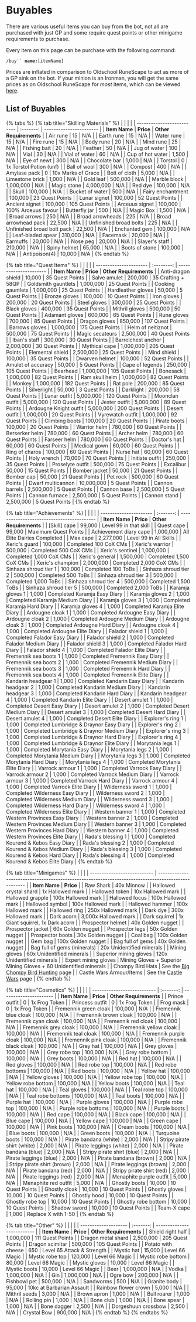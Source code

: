 # Buyables

There are various useful items you can buy from the bot, not all are purchased with just GP and some require quest points or other minigame requirements to purchase.

Every item on this page can be purchase with the following command:&#x20;

`/buy`` `**`name:`**`[itemName]`

Prices are inflated in comparison to Oldschool RuneScape to act as more of a GP sink on the bot. If your minion is an Ironman, you will get the same prices as on Oldschool RuneScape for _most_ items, which can be viewed [here](../getting-started/ironman-mode.md#ironman-prices).

## List of Buyables

{% tabs %}
{% tab title="Skilling Materials" %}
|                            |           |                         |
| -------------------------- | :-------: | ----------------------- |
| **Item Name**              | **Price** | **Other Requirements**  |
| Air rune                   |     15    | N/A                     |
| Earth rune                 |     15    | N/A                     |
| Water rune                 |     15    | N/A                     |
| Fire rune                  |     15    | N/A                     |
| Body rune                  |     20    | N/A                     |
| Mind rune                  |     25    | N/A                     |
| Fishing bait               |     20    | N/A                     |
| Feather                    |     50    | N/A                     |
| Jug of water               |    100    | N/A                     |
| Vial                       |     30    | N/A                     |
| Vial of water              |     60    | N/A                     |
| Cup of hot water           |   1,500   | N/A                     |
| Eye of newt                |    300    | N/A                     |
| Chocolate bar              |   1,000   | N/A                     |
| Torstol                    |     0     | 1x Torstol Potion (unf) |
| Ball of wool               |    300    | N/A                     |
| Compost                    |    400    | N/A                     |
| Amylase pack               |     0     | 10x Marks of Grace      |
| Bolt of cloth              |   5,000   | N/A                     |
| Limestone brick            |   1,000   | N/A                     |
| Gold leaf                  |  500,000  | N/A                     |
| Marble block               | 1,000,000 | N/A                     |
| Magic stone                | 4,000,000 | N/A                     |
| Red dye                    |  100,000  | N/A                     |
| Skull                      |  100,000  | N/A                     |
| Bucket of water            |    500    | N/A                     |
| Fairy enchantment          |  100,000  | 23 Quest Points         |
| Lunar signet               |  100,000  | 52 Quest Points         |
| Ancient signet             |  100,000  | 105 Quest Points        |
| Arceuus signet             |  100,000  | 100% Arceuus favour     |
| Butterfly jar              |    500    | N/A                     |
| Magic Box                  |   1,500   | N/A                     |
| Broad arrows               |    250    | N/A                     |
| Broad arrowheads           |    225    | N/A                     |
| Broad arrowhead pack       |   22,500  | N/A                     |
| Unfinished broad bolts     |    225    | N/A                     |
| Unfinished broad bolt pack |   22,500  | N/A                     |
| Enchanted gem              |  100,000  | N/A                     |
| Leaf-bladed spear          |  310,000  | N/A                     |
| Facemask                   |   20,000  | N/A                     |
| Earmuffs                   |   20,000  | N/A                     |
| Nose peg                   |   20,000  | N/A                     |
| Slayer's staff             |  210,000  | N/A                     |
| Spiny helmet               |   65,000  | N/A                     |
| Boots of stone             |  100,000  | N/A                     |
| Antipoison(4)              |   10,000  | N/A                     |
{% endtab %}

{% tab title="Quest Items" %}
|                        |            |                        |
| ---------------------- | :--------: | ---------------------- |
| **Item Name**          |  **Price** | **Other Requirements** |
| Anti-dragon shield     |   10,000   | 35 Quest Points        |
| Salve amulet           |   200,000  | 35 Crafting + 58QP     |
| Goldsmith gauntlets    |  1,000,000 | 25 Quest Points        |
| Cooking gauntlets      |  1,000,000 | 25 Quest Points        |
| Hardleather gloves     |   50,000   | 5 Quest Points         |
| Bronze gloves          |   100,000  | 10 Quest Points        |
| Iron gloves            |   200,000  | 20 Quest Points        |
| Steel gloves           |   300,000  | 25 Quest Points        |
| Black gloves           |   400,000  | 35 Quest Points        |
| Mithril gloves         |   500,000  | 50 Quest Points        |
| Adamant gloves         |   600,000  | 65 Quest Points        |
| Rune gloves            |   700,000  | 85 Quest Points        |
| Dragon gloves          |   850,000  | 107 Quest Points       |
| Barrows gloves         |  1,000,000 | 175 Quest Points       |
| Helm of neitiznot      |   500,000  | 75 Quest Points        |
| Magic secateurs        |  2,500,000 | 40 Quest Points        |
| Iban's staff           |   300,000  | 30 Quest Points        |
| Barrelchest anchor     |  2,000,000 | 30 Quest Points        |
| Mythical cape          |  1,000,000 | 205 Quest Points       |
| Elemental shield       |  2,500,000 | 25 Quest Points        |
| Mind shield            |   100,000  | 35 Quest Points        |
| Dwarven helmet         |   100,000  | 52 Quest Points        |
| Amulet of accuracy     |   50,000   | 5 Quest Points         |
| Cape of legends        |   250,000  | 105 Quest Points       |
| Bearhead               |  1,000,000 | 105 Quest Points       |
| Bonesack               |  1,000,000 | 82 Quest Points        |
| Ram skull helm         |  1,000,000 | 82 Quest Points        |
| Monkey                 |  1,000,000 | 182 Quest Points       |
| Rat pole               |   200,000  | 85 Quest Points        |
| Silverlight            |   50,000   | 3 Quest Points         |
| Darklight              |   200,000  | 58 Quest Points        |
| Lunar outfit           |  5,000,000 | 120 Quest Points       |
| Moonclan outfit        |  5,000,000 | 120 Quest Points       |
| Jester outfit          |  5,000,000 | 89 Quest Points        |
| Ardougne Knight outfit |  5,000,000 | 200 Quest Points       |
| Desert outfit          |  1,000,000 | 20 Quest Points        |
| Vyrewatch outfit       |  1,000,000 | 92 Quest Points        |
| Climbing boots         |   100,000  | 20 Quest Points        |
| Pirate boots           |   100,000  | 20 Quest Points        |
| Warrior helm           |   780,000  | 60 Quest Points        |
| Berserker helm         |   780,000  | 60 Quest Points        |
| Archer helm            |   780,000  | 60 Quest Points        |
| Farseer helm           |   780,000  | 60 Quest Points        |
| Doctor's hat           |   60,000   | 60 Quest Points        |
| Medical gown           |   60,000   | 60 Quest Points        |
| Ring of charos         |   100,000  | 60 Quest Points        |
| Nurse hat              |   60,000   | 60 Quest Points        |
| Holy wrench            |   70,000   | 70 Quest Points        |
| Initiate outfit        |   250,000  | 35 Quest Points        |
| Proselyte outfit       |   500,000  | 75 Quest Points        |
| Excalibur              |   50,000   | 15 Quest Points        |
| Bomber jacket          |   50,000   | 21 Quest Points        |
| Bomber cap             |   50,000   | 21 Quest Points        |
| Pet rock               |   500,000  | 60 Quest Points        |
| Dwarf multicannon      | 10,000,000 | 5 Quest Points         |
| Cannon barrels         |  2,500,000 | 5 Quest Points         |
| Cannon base            |  2,500,000 | 5 Quest Points         |
| Cannon furnace         |  2,500,000 | 5 Quest Points         |
| Cannon stand           |  2,500,000 | 5 Quest Points         |
{% endtab %}

{% tab title="Achievements" %}
|                        |           |                                            |
| ---------------------- | :-------: | ------------------------------------------ |
| **Item Name**          | **Price** | **Other Requirements**                     |
| \[Skill] cape          |   99,000  | Level 99 in that skill                     |
| Quest cape             |   99,000  | Maximum Quest Points                       |
| Achievement diary cape | 1,000,000 | All Elite Dairies Completed                |
| Max cape               | 2,277,000 | Level 99 in All Skills                     |
| Xeric's guard          |  100,000  | Completed 100 CoX CMs                      |
| Xeric's warrior        |  500,000  | Completed 500 CoX CMs                      |
| Xeric's sentinel       | 1,000,000 | Completed 1,000 CoX CMs                    |
| Xeric's general        | 1,500,000 | Completed 1,500 CoX CMs                    |
| Xeric's champion       | 2,000,000 | Completed 2,000 CoX CMs                    |
| Sinhaza shroud tier 1  |  100,000  | Completed 100 ToBs                         |
| Sinhaza shroud tier 2  |  500,000  | Completed 500 ToBs                         |
| Sinhaza shroud tier 3  |  500,000  | Completed 1,000 ToBs                       |
| Sinhaza shroud tier 4  |  500,000  | Completed 1,500 ToBs                       |
| Sinhaza shroud tier 5  |  500,000  | Completed 2,000 ToBs                       |
| Karamja gloves 1       |   1,000   | Completed Karamja Easy Diary               |
| Karamja gloves 2       |   1,000   | Completed Karamja Medium Diary             |
| Karamja gloves 3       |   1,000   | Completed Karamja Hard Diary               |
| Karamja gloves 4       |   1,000   | Completed Karamja Elite Diary              |
| Ardougne cloak 1       |   1,000   | Completed Ardougne Easy Diary              |
| Ardougne cloak 2       |   1,000   | Completed Ardougne Medium Diary            |
| Ardougne cloak 3       |   1,000   | Completed Ardougne Hard Diary              |
| Ardougne cloak 4       |   1,000   | Completed Ardougne Elite Diary             |
| Falador shield 1       |   1,000   | Completed Falador Easy Diary               |
| Falador shield 2       |   1,000   | Completed Falador Medium Diary             |
| Falador shield 3       |   1,000   | Completed Falador Hard Diary               |
| Falador shield 4       |   1,000   | Completed Falador Elite Diary              |
| Fremennik sea boots 1  |   1,000   | Completed Fremennik Easy Diary             |
| Fremennik sea boots 2  |   1,000   | Completed Fremennik Medium Diary           |
| Fremennik sea boots 3  |   1,000   | Completed Fremennik Hard Diary             |
| Fremennik sea boots 4  |   1,000   | Completed Fremennik Elite Diary            |
| Kandarin headgear 1    |   1,000   | Completed Kandarin Easy Diary              |
| Kandarin headgear 2    |   1,000   | Completed Kandarin Medium Diary            |
| Kandarin headgear 3    |   1,000   | Completed Kandarin Hard Diary              |
| Kandarin headgear 4    |   1,000   | Completed Kandarin Elite Diary             |
| Desert amulet 1        |   1,000   | Completed Desert Easy Diary                |
| Desert amulet 2        |   1,000   | Completed Desert Medium Diary              |
| Desert amulet 3        |   1,000   | Completed Desert Hard Diary                |
| Desert amulet 4        |   1,000   | Completed Desert Elite Diary               |
| Explorer's ring 1      |   1,000   | Completed Lumbridge & Draynor Easy Diary   |
| Explorer's ring 2      |   1,000   | Completed Lumbridge & Draynor Medium Diary |
| Explorer's ring 3      |   1,000   | Completed Lumbridge & Draynor Hard Diary   |
| Explorer's ring 4      |   1,000   | Completed Lumbridge & Draynor Elite Diary  |
| Morytania legs 1       |   1,000   | Completed Morytania Easy Diary             |
| Morytania legs 2       |   1,000   | Completed Morytania Medium Diary           |
| Morytania legs 3       |   1,000   | Completed Morytania Hard Diary             |
| Morytania legs 4       |   1,000   | Completed Morytania Elite Diary            |
| Varrock armour 1       |   1,000   | Completed Varrock Easy Diary               |
| Varrock armour 2       |   1,000   | Completed Varrock Medium Diary             |
| Varrock armour 3       |   1,000   | Completed Varrock Hard Diary               |
| Varrock armour 4       |   1,000   | Completed Varrock Elite Diary              |
| Wilderness sword 1     |   1,000   | Completed Wilderness Easy Diary            |
| Wilderness sword 2     |   1,000   | Completed Wilderness Medium Diary          |
| Wilderness sword 3     |   1,000   | Completed Wilderness Hard Diary            |
| Wilderness sword 4     |   1,000   | Completed Wilderness Elite Diary           |
| Western banner 1       |   1,000   | Completed Western Provinces Easy Diary     |
| Western banner 2       |   1,000   | Completed Western Provinces Medium Diary   |
| Western banner 3       |   1,000   | Completed Western Provinces Hard Diary     |
| Western banner 4       |   1,000   | Completed Western Provinces Elite Diary    |
| Rada's blessing 1      |   1,000   | Completed Kourend & Kebos Easy Diary       |
| Rada's blessing 2      |   1,000   | Completed Kourend & Kebos Medium Diary     |
| Rada's blessing 3      |   1,000   | Completed Kourend & Kebos Hard Diary       |
| Rada's blessing 4      |   1,000   | Completed Kourend & Kebos Elite Diary      |
{% endtab %}

{% tab title="Minigames" %}
|                             |                                                                                                     |
| --------------------------- | --------------------------------------------------------------------------------------------------- |
| **Item Name**               | **Price**                                                                                           |
| Raw Shark                   | 40x Minnow                                                                                          |
| Hallowed crystal shard      | 1x Hallowed mark                                                                                    |
| Hallowed token              | 10x Hallowed mark                                                                                   |
| Hallowed grapple            | 100x Hallowed mark                                                                                  |
| Hallowed focus              | 100x Hallowed mark                                                                                  |
| Hallowed symbol             | 100x Hallowed mark                                                                                  |
| Hallowed hammer             | 100x Hallowed mark                                                                                  |
| Hallowed ring               | 250x Hallowed mark                                                                                  |
| Dark dye                    | 300x Hallowed mark                                                                                  |
| Dark acorn                  | 3,000x Hallowed mark                                                                                |
| Dark squirrel               | 1x Giant squirrel, 1x Dark acorn                                                                    |
| Prospector helmet           | 40x Golden nugget                                                                                   |
| Prospector jacket           | 60x Golden nugget                                                                                   |
| Prospector legs             | 50x Golden nugget                                                                                   |
| Prospector boots            | 30x Golden nugget                                                                                   |
| Coal bag                    | 100x Golden nugget                                                                                  |
| Gem bag                     | 100x Golden nugget                                                                                  |
| Bag full of gems            | 40x Golden nugget                                                                                   |
| Bag full of gems (minerals) | 20x Unidentified minerals                                                                           |
| Mining gloves               | 60x Unidentified minerals                                                                           |
| Superior mining gloves      | 120x Unidentified minerals                                                                          |
| Expert mining gloves        | Mining Gloves + Superior Mining Gloves + 60 Unidentified minerals                                   |
| Chompy Bird Hats            | See the [Big Chompy Bird Hunting](https://wiki.oldschool.gg/minigames/big-chompy-bird-hunting) page |
| Castle Wars Armour/Items    | See the [Castle Wars](https://wiki.oldschool.gg/minigames/castle-wars) page                         |
{% endtab %}

{% tab title="Cosmetics" %}
|                             |           |                        |
| --------------------------- | :-------: | ---------------------- |
| **Item Name**               | **Price** | **Other Requirements** |
| Prince outfit               |     0     | 1x Frog Token          |
| Princess outfit             |     0     | 1x Frog Token          |
| Frog mask                   |     0     | 1x Frog Token          |
| Fremennik green cloak       |  100,000  | N/A                    |
| Fremennik blue cloak        |  100,000  | N/A                    |
| Fremennik brown cloak       |  100,000  | N/A                    |
| Fremennik cyan cloak        |  100,000  | N/A                    |
| Fremennik red cloak         |  100,000  | N/A                    |
| Fremennik grey cloak        |  100,000  | N/A                    |
| Fremennik yellow cloak      |  100,000  | N/A                    |
| Fremennik teal cloak        |  100,000  | N/A                    |
| Fremennik purple cloak      |  100,000  | N/A                    |
| Fremennik pink cloak        |  100,000  | N/A                    |
| Fremennik black cloak       |  100,000  | N/A                    |
| Grey hat                    |  100,000  | N/A                    |
| Grey gloves                 |  100,000  | N/A                    |
| Grey robe top               |  100,000  | N/A                    |
| Grey robe bottom            |  100,000  | N/A                    |
| Grey boots                  |  100,000  | N/A                    |
| Red hat                     |  100,000  | N/A                    |
| Red gloves                  |  100,000  | N/A                    |
| Red robe top                |  100,000  | N/A                    |
| Red robe bottoms            |  100,000  | N/A                    |
| Red boots                   |  100,000  | N/A                    |
| Yellow hat                  |  100,000  | N/A                    |
| Yellow gloves               |  100,000  | N/A                    |
| Yellow robe top             |  100,000  | N/A                    |
| Yellow robe bottom          |  100,000  | N/A                    |
| Yellow boots                |  100,000  | N/A                    |
| Teal hat                    |  100,000  | N/A                    |
| Teal gloves                 |  100,000  | N/A                    |
| Teal robe top               |  100,000  | N/A                    |
| Teal robe bottoms           |  100,000  | N/A                    |
| Teal boots                  |  100,000  | N/A                    |
| Purple hat                  |  100,000  | N/A                    |
| Purple gloves               |  100,000  | N/A                    |
| Purple robe top             |  100,000  | N/A                    |
| Purple robe bottoms         |  100,000  | N/A                    |
| Purple boots                |  100,000  | N/A                    |
| Red cape                    |  100,000  | N/A                    |
| Black cape                  |  100,000  | N/A                    |
| Blue cape                   |  100,000  | N/A                    |
| Yellow cape                 |  100,000  | N/A                    |
| Green cape                  |  100,000  | N/A                    |
| Pink boots                  |  100,000  | N/A                    |
| Cream boots                 |  100,000  | N/A                    |
| Blue boots                  |  100,000  | N/A                    |
| Green boots                 |  100,000  | N/A                    |
| Turquoise boots             |  100,000  | N/A                    |
| Pirate bandana (white)      |   2,000   | N/A                    |
| Stripy pirate shirt (white) |   2,000   | N/A                    |
| Pirate leggings (white)     |   2,000   | N/A                    |
| Pirate bandana (blue)       |   2,000   | N/A                    |
| Stripy pirate shirt (blue)  |   2,000   | N/A                    |
| Pirate leggings (blue)      |   2,000   | N/A                    |
| Pirate bandana (brown)      |   2,000   | N/A                    |
| Stripy pirate shirt (brown) |   2,000   | N/A                    |
| Pirate leggings (brown)     |   2,000   | N/A                    |
| Pirate bandana (red)        |   2,000   | N/A                    |
| Stripy pirate shirt (red)   |   2,000   | N/A                    |
| Pirate leggings (red)       |   2,000   | N/A                    |
| Menaphite purple outfit     |   5,000   | N/A                    |
| Menaphite red outfit        |   5,000   | N/A                    |
| Ghostly boots               |   10,000  | 10 Quest Points        |
| Ghostly cloak               |   10,000  | 10 Quest Points        |
| Ghostly gloves              |   10,000  | 10 Quest Points        |
| Ghostly hood                |   10,000  | 10 Quest Points        |
| Ghostly robe top            |   10,000  | 10 Quest Points        |
| Ghostly robe bottom         |   10,000  | 10 Quest Points        |
| Shadow sword                |   10,000  | 10 Quest Points        |
| Team-X cape                 |   1,000   | Replace X with 1-50    |
{% endtab %}

{% tab title="Other" %}
|                      |           |                            |
| -------------------- | :-------: | -------------------------- |
| **Item Name**        | **Price** | **Other Requirements**     |
| Shield right half    | 1,000,000 | 111 Quest Points           |
| Dragon metal shard   | 2,500,000 | 205 Quest Points           |
| Dragon scimitar      |  500,000  | 105 Quest Points           |
| Potato with cheese   |    650    | Level 65 Attack & Strength |
| Mystic hat           |   15,000  | Level 66 Magic             |
| Mystic robe top      |  120,000  | Level 66 Magic             |
| Mystic robe bottom   |   80,000  | Level 66 Magic             |
| Mystic gloves        |   10,000  | Level 66 Magic             |
| Mystic boots         |   10,000  | Level 66 Magic             |
| Beer                 | 1,000,000 | N/A                        |
| Vodka                | 1,000,000 | N/A                        |
| Gin                  | 1,000,000 | N/A                        |
| Ogre bow             |  200,000  | N/A                        |
| Fishbowl pet         |  500,000  | N/A                        |
| Sandworms            |    500    | N/A                        |
| Granite body         |   95,000  | 10kc at Barbarian Assault  |
| Rainbow flower crown |   5,000   | N/A                        |
| Mithril seeds        |   3,000   | N/A                        |
| Brown apron          |   1,000   | N/A                        |
| Bull roarer          |   1,000   | N/A                        |
| Rolling pin          |   1,000   | N/A                        |
| Bone club            |   1,000   | N/A                        |
| Bone spear           |   1,000   | N/A                        |
| Bone dagger          |   2,500   | N/A                        |
| Dorgeshuun crossbow  |   2,500   | N/A                        |
| Crystal Bow          |  900,000  | N/A                        |
{% endtab %}
{% endtabs %}
